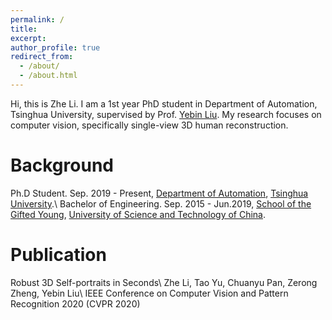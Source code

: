 ```yaml
---
permalink: /
title: 
excerpt: 
author_profile: true
redirect_from: 
  - /about/
  - /about.html
---
```


Hi, this is Zhe Li. I am a 1st year PhD student in Department of Automation, Tsinghua University, supervised by Prof. [Yebin Liu](http://www.liuyebin.com/). My research focuses on computer vision, specifically single-view 3D human reconstruction.

Background
======
Ph.D Student. Sep. 2019 - Present, [Department of Automation](http://www.au.tsinghua.edu.cn/publish/auen/index.html), [Tsinghua University](https://www.tsinghua.edu.cn/publish/thu2018en/index.html).\\
Bachelor of Engineering. Sep. 2015 - Jun.2019, [School of the Gifted Young](http://en.scgy.ustc.edu.cn/), [University of Science and Technology of China](http://en.ustc.edu.cn/).

Publication
======
Robust 3D Self-portraits in Seconds\\
Zhe Li, Tao Yu, Chuanyu Pan, Zerong Zheng, Yebin Liu\\
IEEE Conference on Computer Vision and Pattern Recognition 2020 (CVPR 2020)